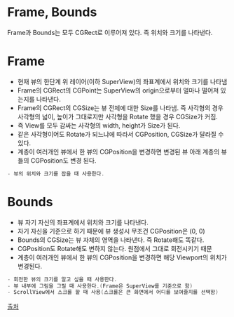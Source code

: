 # Frame, Bounds

Frame과 Bounds는 모두 CGRect로 이루어져 있다. 즉 위치와 크기를 나타낸다.

# Frame

- 현재 뷰의 한단계 위 레이어(이하 SuperView)의 좌표계에서 위치와 크기를 나타냄
- Frame의 CGRect의 CGPoint는 SuperView의 origin으로부터 얼마나 떨어져 있는지를 나타낸다.
- Frame의 CGRect의 CGSize는 뷰 전체에 대한 Size를 나타냄. 즉 사각형의 경우 사각형의 넓이, 높이가 그대로지만 사각형을 Rotate 했을 경우 CGSize가 커짐.
- 즉 View를 모두 감싸는 사각형의 width, height가 Size가 된다.
- 같은 사각형이어도 Rotate가 되느냐에 따라서 CGPosition, CGSize가 달라질 수 있다.
- 계층이 여러개인 뷰에서 한 뷰의 CGPosition을 변경하면 변경된 뷰 아래 계층의 뷰들의 CGPosition도 변경 된다.

```swift
- 뷰의 위치와 크기를 잡을 때 사용한다.
```

# Bounds

- 뷰 자기 자신의 좌표계에서 위치와 크기를 나타낸다.
- 자기 자신을 기준으로 하기 때문에 뷰 생성시 무조건 CGPosition은 (0, 0)
- Bounds의 CGSize는 뷰 자체의 영역을 나타낸다. 즉 Rotate해도 똑같다.
- CGPosition도 Rotate해도 변하지 않는다. 원점에서 그대로 회전시키기 때문
- 계층이 여러개인 뷰에서 한 뷰의 CGPosition을 변경하면 해당 Viewport의 위치가 변경된다.

```swift
- 회전한 뷰의 크기를 알고 싶을 때 사용한다.
- 뷰 내부에 그림을 그릴 때 사용한다.(Frame은 SuperView를 기준으로 함)
- ScrollView에서 스크롤 할 때 사용(스크롤은 큰 화면에서 어디를 보여줄지를 선택함)
```

[출처](https://babbab2.tistory.com/46)
